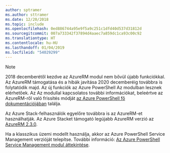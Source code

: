 ```yaml
---
author: sptramer
ms.author: sttramer
ms.date: 12/20/2018
ms.topic: include
ms.openlocfilehash: 0ed886744a95e9f5a9c251c1dfd40d537d31812d
ms.sourcegitcommit: 007a733342f37894d4aaec7a859dc1ca93c00c92
ms.translationtype: HT
ms.contentlocale: hu-HU
ms.lasthandoff: 01/04/2019
ms.locfileid: "54029299"
---
```

> [!NOTE]
> 
> 2018 decemberétől kezdve az AzureRM modul nem bővül újabb funkciókkal. Az AzureRM támogatása és a hibák javítása 2020 decemberéig továbbra is folytatódik majd. Az új funkciók az Azure PowerShell Az modulban lesznek elérhetőek. Az Az modullal kapcsolatos további információkat, beleértve az AzureRM-ről való frissítés módját [az Azure PowerShell fő dokumentációjában](/powershell/azure) találja.
>
> Az Azure Stack-felhasználók egyelőre továbbra is az AzureRM-et használhatják. Az Azure Stacket támogató legújabb AzureRM verzió az [AzureRM 2.3.0](/powershell/azure/azurerm?view=azurermps-2.3.0).
>
> Ha a klasszikus üzemi modellt használja, akkor az Azure PowerShell Service Management verzióját telepítse.
> További információ: [Az Azure PowerShell Service Management modul áttekintése](/powershell/azure/servicemanagement/install-azure-ps).
